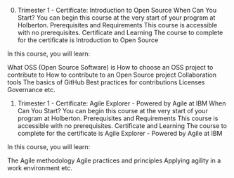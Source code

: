0. Trimester 1 - Certificate: Introduction to Open Source
When Can You Start?
You can begin this course at the very start of your program at Holberton.
Prerequisites and Requirements
This course is accessible with no prerequisites.
Certificate and Learning
The course to complete for the certificate is Introduction to Open Source

In this course, you will learn:

What OSS (Open Source Software) is
How to choose an OSS project to contribute to
How to contribute to an Open Source project
Collaboration tools
The basics of GitHub
Best practices for contributions
Licenses
Governance
etc.



1. Trimester 1 - Certificate: Agile Explorer - Powered by Agile at IBM
When Can You Start?
You can begin this course at the very start of your program at Holberton.
Prerequisites and Requirements
This course is accessible with no prerequisites.
Certificate and Learning
The course to complete for the certificate is Agile Explorer - Powered by Agile at IBM

In this course, you will learn:

The Agile methodology
Agile practices and principles
Applying agility in a work environment
etc.